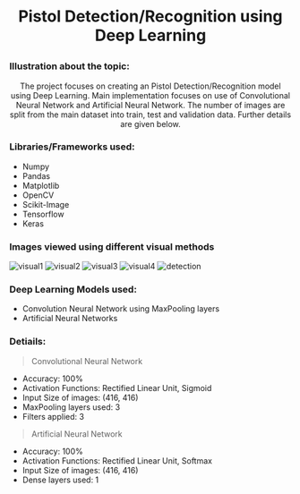 # <p align = 'center'> Pistol Detection/Recognition using Deep Learning </p>
### Illustration about the topic:
<p align = 'center'>
    The project focuses on creating an Pistol Detection/Recognition model using Deep Learning.
    Main implementation focuses on use of Convolutional Neural Network and Artificial Neural Network.
    The number of images are split from the main dataset into train, test and validation data.
    Further details are given below.
</p>

### Libraries/Frameworks used:
<ul>
    <li>Numpy</li>
    <li>Pandas</li>
    <li>Matplotlib</li>
    <li>OpenCV</li>
    <li>Scikit-Image</li>
    <li>Tensorflow</li>
    <li>Keras</li>
</ul>

### Images viewed using different visual methods
![visual1](https://user-images.githubusercontent.com/75735209/213921631-b6a94075-049c-4866-8f63-8e6d96c20e8f.png)
![visual2](https://user-images.githubusercontent.com/75735209/213921636-a25b9e0d-b92b-4018-99c5-ebf7469280a7.png)
![visual3](https://user-images.githubusercontent.com/75735209/213921645-d1e308d0-dcc5-4627-9087-16944069a797.png)
![visual4](https://user-images.githubusercontent.com/75735209/213921652-0d85a3cd-8509-427f-8280-c7eab75ef902.png)
![detection](https://user-images.githubusercontent.com/75735209/213921608-bc844d8a-4e1f-41d0-8d17-8d1243c5ca41.png)


### Deep Learning Models used:
<ul>
    <li>Convolution Neural Network using MaxPooling layers</li>
    <li>Artificial Neural Networks</li>
</ul>

### Detiails:
> Convolutional Neural Network
<ul>
    <li>Accuracy: 100%</li>
    <li>Activation Functions: Rectified Linear Unit, Sigmoid</li>
    <li>Input Size of images: (416, 416)</li>
    <li>MaxPooling layers used: 3</li>
    <li>Filters applied: 3</li>
</ul>

> Artificial Neural Network
<ul>
    <li>Accuracy: 100%</li>
    <li>Activation Functions: Rectified Linear Unit, Softmax</li>
    <li>Input Size of images: (416, 416)</li>
    <li>Dense layers used: 1</li>
</ul>

